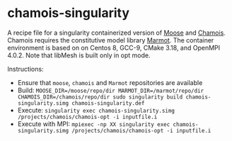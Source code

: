 # chamois-singularity
A recipe file for a singularity containerized version of [Moose](https://github.com/idaholab/moose) and [Chamois](https://github.com/matthiasneuner/chamois).
Chamois requires the constitutive model library [Marmot]().
The container environment is based on on Centos 8, GCC-9, CMake 3.18, and OpenMPI 4.0.2.
Note that libMesh is built only in opt mode.

Instructions:
 - Ensure that `moose`, `chamois` and `Marmot` repositories are available
 - Build: `MOOSE_DIR=/moose/repo/dir MARMOT_DIR=/marmot/repo/dir CHAMOIS_DIR=/chamois/repo/dir sudo singularity build chamois-singularity.simg chamois-singularity.def`
 - Execute: `singularity exec chamois-singularity.simg /projects/chamois/chamois-opt -i inputfile.i`
 - Execute with MPI: `mpiexec -np XX singularity exec chamois-singularity.simg /projects/chamois/chamois-opt -i inputfile.i`
